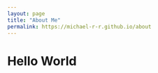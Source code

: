 ```yaml
---
layout: page
title: "About Me"
permalink: https://michael-r-r.github.io/about
---
```


# Hello World